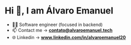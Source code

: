 <h1>Hi 👋, I am Álvaro Emanuel</h1>

- 👨‍💻 Software engineer (focused in backend)
- 📫 Contact me -> **contato@alvaroemanuel.tech**
- 🌐 Linkedin -> **www.linkedin.com/in/alvaroemanuel20**

